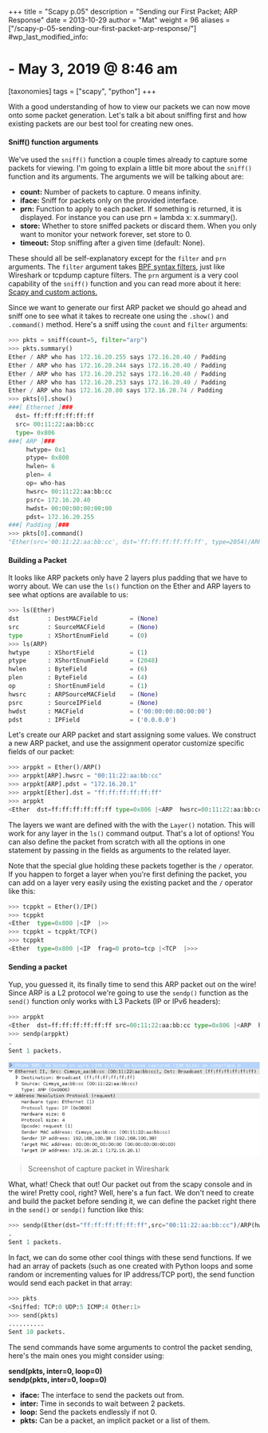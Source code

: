 +++
title = "Scapy p.05"
description = "Sending our First Packet; ARP Response"
date = 2013-10-29
author = "Mat"
weight = 96
aliases = ["/scapy-p-05-sending-our-first-packet-arp-response/"]
#wp_last_modified_info:
#  - May 3, 2019 @ 8:46 am
[taxonomies]
tags = ["scapy", "python"]
+++

With a good understanding of how to view our packets we can now move onto some packet generation. Let's talk a bit about sniffing first and how existing packets are our best tool for creating new ones.

#### Sniff() function arguments

We've used the `sniff()` function a couple times already to capture some packets for viewing. I'm going to explain a little bit more about the `sniff()` function and its arguments. <!--more--> The arguments we will be talking about are:

  * **count:** Number of packets to capture. 0 means infinity.
  * **iface:** Sniff for packets only on the provided interface.
  * **prn:** Function to apply to each packet. If something is returned, it is displayed. For instance you can use prn = lambda x: x.summary().
  * **store:** Whether to store sniffed packets or discard them. When you only want to monitor your network forever, set store to 0.
  * **timeout:** Stop sniffing after a given time (default: None).

These should all be self-explanatory except for the `filter` and `prn` arguments. The `filter` argument takes <a href="http://biot.com/capstats/bpf.html" target="_blank" rel="noopener noreferrer">BPF syntax filters</a>, just like Wireshark or tcpdump capture filters. The `prn` argument is a very cool capability of the `sniff()` function and you can read more about it here: <a href="/scapy-sniffing-with-custom-actions-part-1/" target="_blank" rel="noopener noreferrer">Scapy and custom actions.</a>

Since we want to generate our first ARP packet we should go ahead and sniff one to see what it takes to recreate one using the `.show()` and `.command()` method. Here's a sniff using the `count` and `filter` arguments:

```python
>>> pkts = sniff(count=5, filter="arp")
>>> pkts.summary()
Ether / ARP who has 172.16.20.255 says 172.16.20.40 / Padding
Ether / ARP who has 172.16.20.244 says 172.16.20.40 / Padding
Ether / ARP who has 172.16.20.252 says 172.16.20.40 / Padding
Ether / ARP who has 172.16.20.253 says 172.16.20.40 / Padding
Ether / ARP who has 172.16.20.80 says 172.16.20.74 / Padding
>>> pkts[0].show()
###[ Ethernet ]###
  dst= ff:ff:ff:ff:ff:ff
  src= 00:11:22:aa:bb:cc
  type= 0x806
###[ ARP ]###
     hwtype= 0x1
     ptype= 0x800
     hwlen= 6
     plen= 4
     op= who-has
     hwsrc= 00:11:22:aa:bb:cc
     psrc= 172.16.20.40
     hwdst= 00:00:00:00:00:00
     pdst= 172.16.20.255
###[ Padding ]###
>>> pkts[0].command()
"Ether(src='00:11:22:aa:bb:cc', dst='ff:ff:ff:ff:ff:ff', type=2054)/ARP(hwdst='00:00:00:00:00:00', ptype=2048, hwtype=1, psrc='172.16.20.40', hwlen=6, plen=4, pdst='172.16.20.255', hwsrc='00:11:22:aa:bb:cc', op=2)"
```

#### Building a Packet

It looks like ARP packets only have 2 layers plus padding that we have to worry about. We can use the `ls()` function on the Ether and ARP layers to see what options are available to us:

```python
>>> ls(Ether)
dst        : DestMACField         = (None)
src        : SourceMACField       = (None)
type       : XShortEnumField      = (0)
>>> ls(ARP)
hwtype     : XShortField          = (1)
ptype      : XShortEnumField      = (2048)
hwlen      : ByteField            = (6)
plen       : ByteField            = (4)
op         : ShortEnumField       = (1)
hwsrc      : ARPSourceMACField    = (None)
psrc       : SourceIPField        = (None)
hwdst      : MACField             = ('00:00:00:00:00:00')
pdst       : IPField              = ('0.0.0.0')
```

Let's create our ARP packet and start assigning some values. We construct a new ARP packet, and use the assignment operator customize specific fields of our packet:

```python
>>> arppkt = Ether()/ARP()
>>> arppkt[ARP].hwsrc = "00:11:22:aa:bb:cc"
>>> arppkt[ARP].pdst = "172.16.20.1"
>>> arppkt[Ether].dst = "ff:ff:ff:ff:ff:ff"
>>> arppkt
<Ether  dst=ff:ff:ff:ff:ff:ff type=0x806 |<ARP  hwsrc=00:11:22:aa:bb:cc pdst=172.16.20.1 |>>
```

The layers we want are defined with the with the `Layer()` notation. This will work for any layer in the `ls()` command output. That's a lot of options! You can also define the packet from scratch with all the options in one statement by passing in the fields as arguments to the related layer.

Note that the special glue holding these packets together is the `/` operator. If you happen to forget a layer when you're first defining the packet, you can add on a layer very easily using the existing packet and the `/` operator like this:

```python
>>> tcppkt = Ether()/IP()
>>> tcppkt
<Ether  type=0x800 |<IP  |>>
>>> tcppkt = tcppkt/TCP()
>>> tcppkt
<Ether  type=0x800 |<IP  frag=0 proto=tcp |<TCP  |>>>
```

#### Sending a packet

Yup, you guessed it, its finally time to send this ARP packet out on the wire! Since ARP is a L2 protocol we're going to use the `sendp()` function as the `send()` function only works with L3 Packets (IP or IPv6 headers):

```python
>>> arppkt
<Ether  dst=ff:ff:ff:ff:ff:ff src=00:11:22:aa:bb:cc type=0x806 |<ARP  hwsrc=00:11:22:aa:bb:cc pdst=172.16.20.1 |>>
>>> sendp(arppkt)
.
Sent 1 packets.
```

![](scapy-sent-arp-packet.png)
  
> Screenshot of capture packet in Wireshark

What, what! Check that out! Our packet out from the scapy console and in the wire! Pretty cool, right? Well, here's a fun fact. We don't need to create and build the packet before sending it, we can define the packet right there in the `send()` or `sendp()` function like this:

```python
>>> sendp(Ether(dst="ff:ff:ff:ff:ff:ff",src="00:11:22:aa:bb:cc")/ARP(hwsrc="00:11:22:aa:bb:cc",pdst="172.16.20.1"))
.
Sent 1 packets.
```

In fact, we can do some other cool things with these send functions. If we had an array of packets (such as one created with Python loops and some random or incrementing values for IP address/TCP port), the send function would send each packet in that array:

```python
>>> pkts
<Sniffed: TCP:0 UDP:5 ICMP:4 Other:1>
>>> send(pkts)
..........
Sent 10 packets.
```

The send commands have some arguments to control the packet sending, here's the main ones you might consider using:

**send(pkts, inter=0, loop=0)  
sendp(pkts, inter=0, loop=0)**

  * **iface:** The interface to send the packets out from.
  * **inter:** Time in seconds to wait between 2 packets.
  * **loop:** Send the packets endlessly if not 0.
  * **pkts:** Can be a packet, an implicit packet or a list of them.